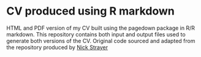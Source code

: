 # CV produced using R markdown

HTML and PDF version of my CV built using the pagedown package in R/R markdown. 
This repository contains both input and output files used to generate both versions of the CV.
Original code sourced and adapted from the repository produced by [Nick Strayer](https://github.com/nstrayer/cv)

